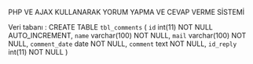 PHP VE AJAX KULLANARAK YORUM YAPMA VE CEVAP VERME SİSTEMİ

Veri tabanı :
CREATE TABLE `tbl_comments` (
  `id` int(11) NOT NULL AUTO_INCREMENT,
  `name` varchar(100) NOT NULL,
  `mail` varchar(100) NOT NULL,
  `comment_date` date NOT NULL,
  `comment` text NOT NULL,
  `id_reply` int(11) NOT NULL
)
